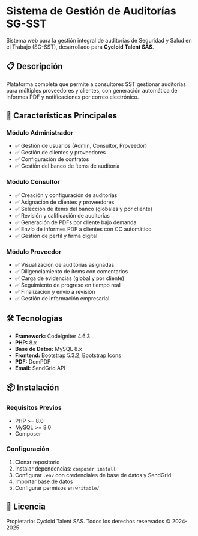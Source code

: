 # Sistema de Gestión de Auditorías SG-SST

Sistema web para la gestión integral de auditorías de Seguridad y Salud en el Trabajo (SG-SST), desarrollado para **Cycloid Talent SAS**.

## 📋 Descripción

Plataforma completa que permite a consultores SST gestionar auditorías para múltiples proveedores y clientes, con generación automática de informes PDF y notificaciones por correo electrónico.

## 🚀 Características Principales

### Módulo Administrador
- ✅ Gestión de usuarios (Admin, Consultor, Proveedor)
- ✅ Gestión de clientes y proveedores
- ✅ Configuración de contratos
- ✅ Gestión del banco de ítems de auditoría

### Módulo Consultor
- ✅ Creación y configuración de auditorías
- ✅ Asignación de clientes y proveedores
- ✅ Selección de ítems del banco (globales y por cliente)
- ✅ Revisión y calificación de auditorías
- ✅ Generación de PDFs por cliente bajo demanda
- ✅ Envío de informes PDF a clientes con CC automático
- ✅ Gestión de perfil y firma digital

### Módulo Proveedor
- ✅ Visualización de auditorías asignadas
- ✅ Diligenciamiento de ítems con comentarios
- ✅ Carga de evidencias (global y por cliente)
- ✅ Seguimiento de progreso en tiempo real
- ✅ Finalización y envío a revisión
- ✅ Gestión de información empresarial

## 🛠️ Tecnologías

- **Framework:** CodeIgniter 4.6.3
- **PHP:** 8.x
- **Base de Datos:** MySQL 8.x
- **Frontend:** Bootstrap 5.3.2, Bootstrap Icons
- **PDF:** DomPDF
- **Email:** SendGrid API

## 📦 Instalación

### Requisitos Previos
- PHP >= 8.0
- MySQL >= 8.0
- Composer

### Configuración

1. Clonar repositorio
2. Instalar dependencias: `composer install`
3. Configurar `.env` con credenciales de base de datos y SendGrid
4. Importar base de datos
5. Configurar permisos en `writable/`

## 📝 Licencia

Propietario: Cycloid Talent SAS. Todos los derechos reservados © 2024-2025
